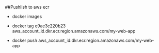 ##Pushlish to aws ecr
- docker images


- docker tag e9ae3c220b23 aws_account_id.dkr.ecr.region.amazonaws.com/my-web-app


- docker push aws_account_id.dkr.ecr.region.amazonaws.com/my-web-app
